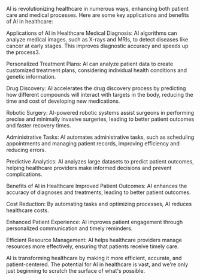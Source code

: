 AI is revolutionizing healthcare in numerous ways, enhancing both patient care and medical processes. Here are some key applications and benefits of AI in healthcare:

Applications of AI in Healthcare
Medical Diagnosis: AI algorithms can analyze medical images, such as X-rays and MRIs, to detect diseases like cancer at early stages. This improves diagnostic accuracy and speeds up the process3.

Personalized Treatment Plans: AI can analyze patient data to create customized treatment plans, considering individual health conditions and genetic information.

Drug Discovery: AI accelerates the drug discovery process by predicting how different compounds will interact with targets in the body, reducing the time and cost of developing new medications.

Robotic Surgery: AI-powered robotic systems assist surgeons in performing precise and minimally invasive surgeries, leading to better patient outcomes and faster recovery times.

Administrative Tasks: AI automates administrative tasks, such as scheduling appointments and managing patient records, improving efficiency and reducing errors.

Predictive Analytics: AI analyzes large datasets to predict patient outcomes, helping healthcare providers make informed decisions and prevent complications.

Benefits of AI in Healthcare
Improved Patient Outcomes: AI enhances the accuracy of diagnoses and treatments, leading to better patient outcomes.

Cost Reduction: By automating tasks and optimizing processes, AI reduces healthcare costs.

Enhanced Patient Experience: AI improves patient engagement through personalized communication and timely reminders.

Efficient Resource Management: AI helps healthcare providers manage resources more effectively, ensuring that patients receive timely care.

AI is transforming healthcare by making it more efficient, accurate, and patient-centered. The potential for AI in healthcare is vast, and we're only just beginning to scratch the surface of what's possible.

